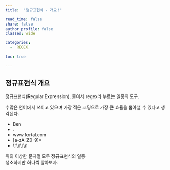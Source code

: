 ```yaml
---
title:  "정규표현식 - 개요!"

read_time: false
share: false
author_profile: false
classes: wide

categories:
  -  REGEX

toc: true

---
```


## 정규표현식 개요

정규표현식(Regular Expression), 줄여서 regex라 부르는 일종의 도구.  

수많은 언어에서 쓰이고 있으며 가장 적은 코딩으로 가장 큰 효율을 뽑아낼 수 있다고 생각된다.  

* Ben
* .
* www\.fortal\.com
* [a-zA-Z0-9]*
* \r\n\r\n

위의 이상한 문자열 모두 정규표현식의 일종  
생소하지만 하나씩 알아보자.  